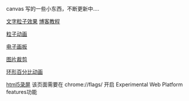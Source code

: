 canvas 写的一些小东西，不断更新中....

[文字粒子效果](https://tong-h.github.io/canvas-store/fontparticle/index.html)
[博客教程](https://tong-h.github.io/2019/04/23/canvas-fontparticle/#more)

[粒子动画](https://tong-h.github.io/canvas-store/particle/index.html)

[电子画板](https://tong-h.github.io/canvas-store/draw/index.html)

[图片裁剪](https://tong-h.github.io/canvas-store/imgcut/index.html)

[环形百分比动画](https://tong-h.github.io/canvas-store/roundPercent/index.html)

[html5录屏](https://tong-h.github.io/canvas-store/capture/index.html)
该页面需要在 chrome://flags/ 开启 Experimental Web Platform features功能
